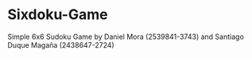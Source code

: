 # Sixdoku-Game
Simple 6x6 Sudoku Game
by 
Daniel Mora (2539841-3743) and
Santiago Duque Magaña (2438647-2724)
